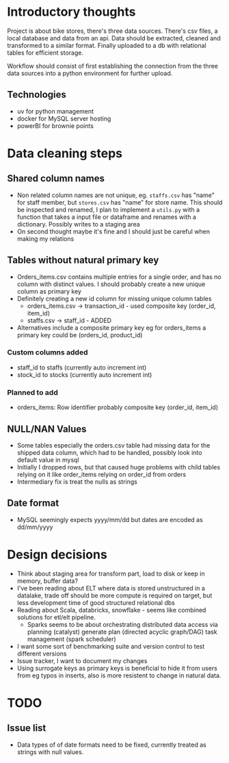 # Introductory thoughts

Project is about bike stores, there's three data sources. There's csv files, a local database and data from an api. Data should be extracted, cleaned and transformed to a similar format. Finally uploaded to a db with relational tables for efficient storage.

Workflow should consist of first establishing the connection from the three data sources into a python environment for further upload.

## Technologies

* uv for python management
* docker for MySQL server hosting
* powerBI for brownie points

# Data cleaning steps
## Shared column names
* Non related column names are not unique, eg. `staffs.csv` has "name" for staff member, but `stores.csv` has "name" for store name. This should be inspected and renamed, I plan to implement a `utils.py` with a function that takes a input file or dataframe and renames with a dictionary. Possibly writes to a staging area
* On second thought maybe it's fine and I should just be careful when making my relations

## Tables without natural primary key 
* Orders_items.csv contains multiple entries for a single order, and has no column with distinct values. I should probably create a new unique column as primary key 
* Definitely creating a new id column for missing unique column tables
    - orders_items.csv -> transaction_id - used composite key (order_id, item_id)
    - staffs.csv -> staff_id - ADDED
* Alternatives include a composite primary key eg for orders_items a primary key could be (orders_id, product_id)

### Custom columns added
* staff_id to staffs (currently auto increment int)
* stock_id to stocks (currently auto increment int)

### Planned to add
* orders_items: Row identifier probably composite key (order_id, item_id)

## NULL/NAN Values
* Some tables especially the orders.csv table had missing data for the shipped data column, which had to be handled, possibly look into default value in mysql
* Initially I dropped rows, but that caused huge problems with child tables relying on it like order_items relying on order_id from orders
* Intermediary fix is treat the nulls as strings

## Date format
* MySQL seemingly expects yyyy/mm/dd but dates are encoded as dd/mm/yyyy
     

# Design decisions
* Think about staging area for transform part, load to disk or keep in memory, buffer data?
* I've been reading about ELT where data is stored unstructured in a datalake, trade off should be more compute is required on target, but less development time of good structured relational dbs
* Reading about Scala, databricks, snowflake - seems like combined solutions for etl/elt pipeline. 
    - Sparks seems to be about orchestrating distributed data access via planning (catalyst) generate plan (directed acyclic graph/DAG) task management (spark scheduler)
* I want some sort of benchmarking suite and version control to test different versions
* Issue tracker, I want to document my changes
* Using surrogate keys as primary keys is beneficial to hide it from users from eg typos in inserts, also is more resistent to change in natural data.


# TODO 
## Issue list
* Data types of of date formats need to be fixed, currently treated as strings with null values.
